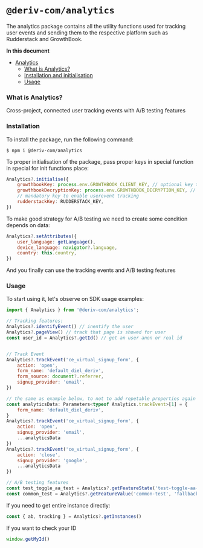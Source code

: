 # `@deriv-com/analytics`

The analytics package contains all the utility functions used for tracking user events and sending them to the respective platform such as Rudderstack and GrowthBook.

**In this document**

-   [Analytics](#analytics)
    -   [What is Analytics?](#what-is-analytics)
    -   [Installation and initialisation](#installation)
    -   [Usage](#usage)

### What is Analytics?

Cross-project, connected user tracking events with A/B testing features

### Installation

To install the package, run the following command:

```
$ npm i @deriv-com/analytics
```

To proper initialisation of the package, pass proper keys in special function in special for init functions place:

```js
Analytics?.initialise({
    growthbookKey: process.env.GROWTHBOOK_CLIENT_KEY, // optional key to enable A/B tests
    growthbookDecryptionKey: process.env.GROWTHBOOK_DECRYPTION_KEY, // optional key to enable A/B tests
    // mandatory key to enable userevent tracking
    rudderstackKey: RUDDERSTACK_KEY,
})
```

To make good strategy for A/B testing we need to create some condition depends on data:

```js
Analytics?.setAttributes({
    user_language: getLanguage(),
    device_language: navigator?.language,
    country: this.country,
})
```

And you finally can use the tracking events and A/B testing features

### Usage

To start using it, let's observe on SDK usage examples:

```js
import { Analytics } from '@deriv-com/analytics';

// Tracking features:
Analytics?.identifyEvent() // inentify the user
Analytics?.pageView() // track that page is showed for user
const user_id = Analytics?.getId() // get an user anon or real id


// Track Event
Analytics?.trackEvent('ce_virtual_signup_form', {
    action: 'open',
    form_name: 'default_diel_deriv',
    form_source: document?.referrer,
    signup_provider: 'email',
})

// the same as example below, to not to add repetable properties again and again
const analyticsData: Parameters<typeof Analytics.trackEvent>[1] = {
    form_name: 'default_diel_deriv',
}
Analytics?.trackEvent('ce_virtual_signup_form', {
    action: 'open',
    signup_provider: 'email',
    ...analyticsData
})
Analytics?.trackEvent('ce_virtual_signup_form', {
    action: 'close',
    signup_provider: 'google',
    ...analyticsData
})

// A/B testing features
const test_toggle_aa_test = Analytics?.getFeatureState('test-toggle-aa-test') // returns value of experiment
const common_test = Analytics?.getFeatureValue('common-test', 'fallback') // returns feature flag's boolen
```

If you need to get entire instance directly:

```js
const { ab, tracking } = Analytics?.getInstances()
```

If you want to check your ID

```js
window.getMyId()
```
